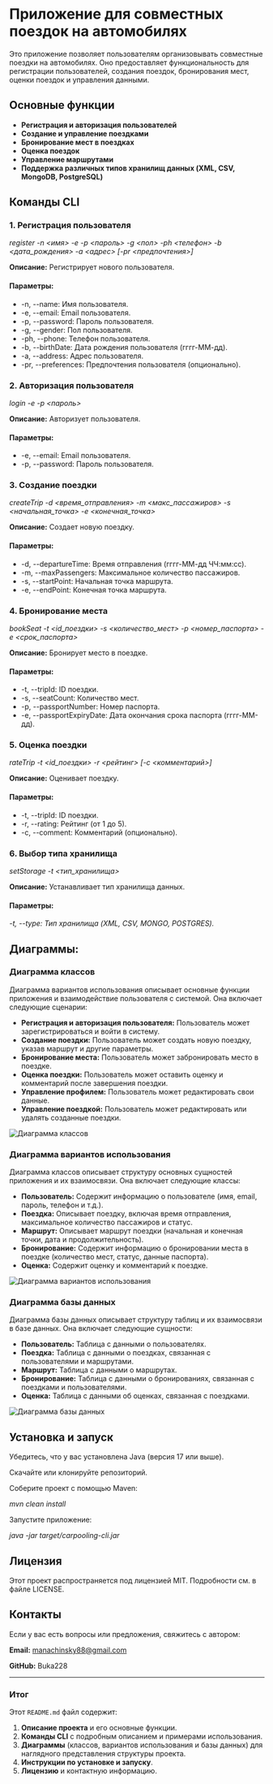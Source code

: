# Приложение для совместных поездок на автомобилях

Это приложение позволяет пользователям организовывать совместные поездки на автомобилях. Оно предоставляет функциональность для регистрации пользователей, создания поездок, бронирования мест, оценки поездок и управления данными.

## Основные функции

- **Регистрация и авторизация пользователей**
- **Создание и управление поездками**
- **Бронирование мест в поездках**
- **Оценка поездок**
- **Управление маршрутами**
- **Поддержка различных типов хранилищ данных (XML, CSV, MongoDB, PostgreSQL)**

## Команды CLI

### 1. Регистрация пользователя

*register -n <имя> -e <email> -p <пароль> -g <пол> -ph <телефон> -b <дата_рождения> -a <адрес> [-pr <предпочтения>]*

**Описание:** Регистрирует нового пользователя.

#### Параметры: ####

- -n, --name: Имя пользователя.
- -e, --email: Email пользователя.
- -p, --password: Пароль пользователя.
- -g, --gender: Пол пользователя.
- -ph, --phone: Телефон пользователя.
- -b, --birthDate: Дата рождения пользователя (гггг-ММ-дд).
- -a, --address: Адрес пользователя.
- -pr, --preferences: Предпочтения пользователя (опционально).

### 2. Авторизация пользователя

*login -e <email> -p <пароль>*

**Описание:** Авторизует пользователя.

#### Параметры: ####

- -e, --email: Email пользователя.
- -p, --password: Пароль пользователя.

### 3. Создание поездки

*createTrip -d <время_отправления> -m <макс_пассажиров> -s <начальная_точка> -e <конечная_точка>*

**Описание:** Создает новую поездку.

#### Параметры: ####

- -d, --departureTime: Время отправления (гггг-ММ-дд ЧЧ:мм:сс).
- -m, --maxPassengers: Максимальное количество пассажиров.
- -s, --startPoint: Начальная точка маршрута.
- -e, --endPoint: Конечная точка маршрута.

### 4. Бронирование места

*bookSeat -t <id_поездки> -s <количество_мест> -p <номер_паспорта> -e <срок_паспорта>*

**Описание:** Бронирует место в поездке.


#### Параметры: ####

- -t, --tripId: ID поездки.
- -s, --seatCount: Количество мест.
- -p, --passportNumber: Номер паспорта.
- -e, --passportExpiryDate: Дата окончания срока паспорта (гггг-ММ-дд).

### 5. Оценка поездки

*rateTrip -t <id_поездки> -r <рейтинг> [-c <комментарий>]*

**Описание:** Оценивает поездку.


#### Параметры: #### 

- -t, --tripId: ID поездки.
- -r, --rating: Рейтинг (от 1 до 5).
- -c, --comment: Комментарий (опционально).

### 6. Выбор типа хранилища

*setStorage -t <тип_хранилища>*

**Описание:** Устанавливает тип хранилища данных.


#### Параметры: ####

*-t, --type: Тип хранилища (XML, CSV, MONGO, POSTGRES).*

## Диаграммы: 

### Диаграмма классов

Диаграмма вариантов использования описывает основные функции приложения и взаимодействие пользователя с системой. Она включает следующие сценарии:

- **Регистрация и авторизация пользователя:** Пользователь может зарегистрироваться и войти в систему.
- **Создание поездки:** Пользователь может создать новую поездку, указав маршрут и другие параметры.
- **Бронирование места:** Пользователь может забронировать место в поездке.
- **Оценка поездки:** Пользователь может оставить оценку и комментарий после завершения поездки.
- **Управление профилем:** Пользователь может редактировать свои данные.
- **Управление поездкой:** Пользователь может редактировать или удалять созданные поездки.

![Диаграмма классов](https://www.plantuml.com/plantuml/png/TLJ1RjD04BtxArOvKhM5gm-eGlm1Ns2e1PPSHuhD0I6as444gKWLdAk6yWMMoLB7sEONPl-8jxCcRDPnSeXtzisRcVSclaYpO96zlOgzLt6Gfe8srDDlzOKUy5jHgGgI-YpUUmAVa-XI-29ACdEYcbfrWyYBR14bhqqml0gYs8dH7r0j3VNu2c4dQCgIL1znsRaPM-whfE-u_8MJf8vgxkDva8K3gAGjAagLZ-hfCB9GLwrLOMKFi0-UBOQa1u0RAYSag9WECj0tTJsWIxiLQj5Bet8MQuNJ1ktdE9TelcPLAb-yV3V0zzFTuuB9J7yM8x8B3L8hbJkwyMXShz3SQiMzNTFE5y_cypWC4d5-BgXYxfRrwwZNX336oURE_fMtLBdLNghFcbqL4wfqmAofr7xpymtzq7ApZeuVZROOHgrTu8JjjhQ0Vc83-ttwXllUwgLYVOS5_Z-cBz8tyqLc3VILKxh3aKbEZDOmTOs2KXEobhVcMLW-djWkMQFO5hk5NQkDaZsCaa3mtl3QBdNsSSexeoUBpsHqp-JGSqp0PQ33Neax8-VqklEAxFHw0FLpf4kBB_9vy2Kmk-CUMgKdNpYdfq_5xF7PsQEPyp_q3ey6-8I1KquUJvavg-oYh0viORoBCBd46_Cl)

### Диаграмма вариантов использования

Диаграмма классов описывает структуру основных сущностей приложения и их взаимосвязи. Она включает следующие классы:

- **Пользователь:** Содержит информацию о пользователе (имя, email, пароль, телефон и т.д.).
- **Поездка:** Описывает поездку, включая время отправления, максимальное количество пассажиров и статус.
- **Маршрут:** Описывает маршрут поездки (начальная и конечная точки, дата и продолжительность).
- **Бронирование:** Содержит информацию о бронировании места в поездке (количество мест, статус, данные паспорта).
- **Оценка:** Содержит оценку и комментарий к поездке.

![Диаграмма вариантов использования](https://www.plantuml.com/plantuml/png/hLLDJi905Dxt5BEqY_O0XXWsBZm6WQea2AOEYGiNY3_4n8qNG8aNA6XZRSjmXJStydiKcmOBKmmbQTCtt_VrVU-z6UfNik7B_aN7wdYdKiYUyDjdvrAqshxNbErUrxAiHbFsV46lf2ZHp_I5vum2FQIGt_Fr2KNwTXbDAR3usaGHZdCa3dYLAHGBMf2YXRxJGpsYY68AR1DvGWehdnJG78mmamWv17faMqQ4SDcnorfZQ2_q0CWPVrjGb84JP3G29UCZKuNVL3-jGj-sE1GdtMQdt_ACPb-WhvY69w_dMQKKSjdOSYMKSFkNUTO80u6Cfx_4GauLzMgkosfmd530eVLAGV7uMdhTLjK4UOJsLzcABcuSPrkP5SpCSVyWLUJjINtEK8fN4n03y93pRUDiZFNZqdZyj_R6FSIPuDCfxaCz4Aizg12EA2ggAOgDQkzvivAyEHo2tZrUE9Z2plza2huKEcnLn0dNpJInapVXYbE_e-uRWgmSmqFULkCtS1dEBr5pdBKpqNmcbPFC0rfAt3fNvOJTfgbSeyeCRQIQ-rPAhUDmmd_O3m00)

### Диаграмма базы данных

Диаграмма базы данных описывает структуру таблиц и их взаимосвязи в базе данных. Она включает следующие сущности:

- **Пользователь:** Таблица с данными о пользователях.
- **Поездка:** Таблица с данными о поездках, связанная с пользователями и маршрутами.
- **Маршрут:** Таблица с данными о маршрутах.
- **Бронирование:** Таблица с данными о бронированиях, связанная с поездками и пользователями.
- **Оценка:** Таблица с данными об оценках, связанная с поездками.

![Диаграмма базы данных](https://www.plantuml.com/plantuml/png/bLNHQjH057tFL-HT-WDIIX4Hn1V1BuWqQ62Rm7PyA4rXauWLAXHzBbth5uIOiTcuQN_XpXzvvawwZfDDP7SVDZFtddldd7CdUtWYWhduS3ppmbX4ujId9TtJR_M5xl1RKQboadhjdta-Fa-Y8_-f7yN2tzz__UhWm6nIGsjrXS0RCO_YTsOpF0wYcRD73wYuC1s68MmxcwOxIVKHmSv5r7oyahuZ-0ihIHqrV8xdWGXD4i8rEagL3VhfRQ3GLrset4BtQUUUBGhYTyXkgPoMekAoa8E-gSiULFvxf3KErQgCLIkmMe97XdK95WtBKm7mzfG1Dj5RXBZU5gAeaEiqLGoe6gBSDDSDLC4dlAGL4fyboImCOjk4eVil_r9zmLGVUQ3OPrrGvMwAfTwrdJUjNeVK2ofrJtw-eX_Q7fRTyQ_L8q4ImUb4evxZ0N8_iUFt6_oIbQ-r0En3Jvrpe2qFxCdxP2viQbyPr3tQPfmXEKsovHuDEajshSBwsZopxrEMEgIs7y2z0w00ioHIUDHuv1SQFbRrngZBLd0zkkNwKDSfuSZwO5yKPoHs6Z5Rv1lZrN_l7i_vIiyuad-Q14loDRuemvekaBCQORy38nnoz8MPfdjxoPdpxW1SPPjRB5NkEN636X-i7b-pcnZJqGgsQa013FRREfuZFqsTMye8TDgOfGh67eRn4Vuj_W00)



## Установка и запуск
Убедитесь, что у вас установлена Java (версия 17 или выше).

Скачайте или клонируйте репозиторий.

Соберите проект с помощью Maven:

*mvn clean install*

Запустите приложение:

*java -jar target/carpooling-cli.jar*
## Лицензия
Этот проект распространяется под лицензией MIT. Подробности см. в файле LICENSE.

## Контакты
Если у вас есть вопросы или предложения, свяжитесь с автором:

**Email:** manachinsky88@gmail.com

**GitHub:** Buka228

---

### Итог

Этот `README.md` файл содержит:
1. **Описание проекта** и его основные функции.
2. **Команды CLI** с подробным описанием и примерами использования.
3. **Диаграммы** (классов, вариантов использования и базы данных) для наглядного представления структуры проекта.
4. **Инструкции по установке и запуску**.
5. **Лицензию** и контактную информацию.
